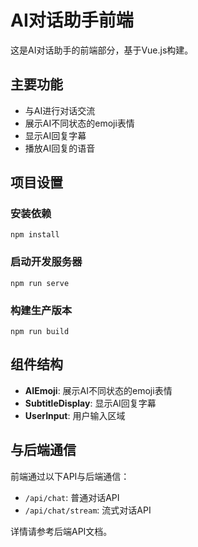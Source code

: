 # AI对话助手前端

这是AI对话助手的前端部分，基于Vue.js构建。

## 主要功能

- 与AI进行对话交流
- 展示AI不同状态的emoji表情
- 显示AI回复字幕
- 播放AI回复的语音

## 项目设置

### 安装依赖
```
npm install
```

### 启动开发服务器
```
npm run serve
```

### 构建生产版本
```
npm run build
```

## 组件结构

- **AIEmoji**: 展示AI不同状态的emoji表情
- **SubtitleDisplay**: 显示AI回复字幕
- **UserInput**: 用户输入区域

## 与后端通信

前端通过以下API与后端通信：

- `/api/chat`: 普通对话API
- `/api/chat/stream`: 流式对话API

详情请参考后端API文档。 